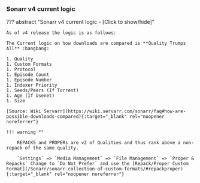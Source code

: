 ### Sonarr v4 current logic

??? abstract "Sonarr v4 current logic - [Click to show/hide]"

    As of v4 release the logic is as follows:

    The Current logic on how downloads are compared is **Quality Trumps All** :bangbang:

    1. Quality
    1. Custom Formats
    1. Protocol
    1. Episode Count
    1. Episode Number
    1. Indexer Priority
    1. Seeds/Peers (If Torrent)
    1. Age (If Usenet)
    1. Size

    [Source: Wiki Servarr](https://wiki.servarr.com/sonarr/faq#how-are-possible-downloads-compared){:target="_blank" rel="noopener noreferrer"}

    !!! warning ""

        REPACKS and PROPERs are v2 of Qualities and thus rank above a non-repack of the same quality.

        `Settings` => `Media Management` => `File Management` => `Proper & Repacks` Change to `Do Not Prefer` and use the [Repack/Proper Custom Format](/Sonarr/sonarr-collection-of-custom-formats/#repackproper){:target="_blank" rel="noopener noreferrer"}
